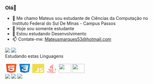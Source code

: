 ### Olá👋

- 💬 Me chamo Mateus sou estudante de Ciências da Computação no Instituto Federal do Sul De Minas - Campus Passos
- 🔭 Hoje sou somente estudante
- 🌱 Estou estudando Desenvolvimento
- 📫 Contate-me: Mateusmarques53@hotmail.com

<div>
  <img height="180cm" src="https://github-readme-stats.vercel.app/api?username=mateusmarquessz&show_icons=true&theme=radical">
   <img height="180cm" src="https://github-readme-stats.vercel.app/api/top-langs/?username=mateusmarquessz&layout=compact&show_icons=true&theme=radical">
  </div


 
### Estudando estas Linguagens
<div style="display: inline_block"><br>
  <img  height="30" width="40" src="https://raw.githubusercontent.com/devicons/devicon/master/icons/html5/html5-original.svg">
  <img  height="30" width="40" src="https://raw.githubusercontent.com/devicons/devicon/master/icons/css3/css3-original.svg">
  <img  height="30" width="40" src="https://raw.githubusercontent.com/devicons/devicon/master/icons/javascript/javascript-plain.svg">
  <img  height="30" width="40" src="https://raw.githubusercontent.com/devicons/devicon/master/icons/java/java-plain.svg">
  <img  height="30" width="40" src="https://static-00.iconduck.com/assets.00/node-js-icon-454x512-nztofx17.png">
  <img  height="30" width="40" src="https://cdn.iconscout.com/icon/free/png-256/free-react-1-282599.png?f=webp">
</div>

<div> 
  <a href="https://www.instagram.com/mateusmarquessz/" target="_blank"><img src="https://img.shields.io/badge/-Instagram-%23E4405F?style=for-the-badge&logo=instagram&logoColor=white" target="_blank"></a>
  <a href="https://www.linkedin.com/in/mateusmarquessz/" target="_blank"><img src="https://img.shields.io/badge/-LinkedIn-%230077B5?style=for-the-badge&logo=linkedin&logoColor=white" target="_blank"></a> 
  <a href="https://mateusmarquessz.github.io/Portfolio/" target="_blank"><img src="https://img.shields.io/badge/Portfolio-255E63?style=for-the-badge&logo=About.me&logoColor=white" target="_blank"></a> 
</div>

